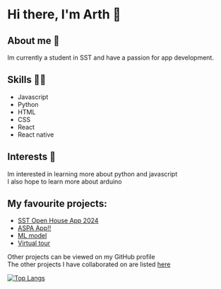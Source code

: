 # Hi there, I'm Arth 👋

## About me 🚀
Im currently a student in SST and have a passion for app development.

## Skills 🧑‍💻
- Javascript
- Python
- HTML
- CSS
- React
- React native

## Interests 🤔
Im interested in learning more about python and javascript<br>
I also hope to learn more about arduino 

## My favourite projects: 
- [SST Open House App 2024](https://github.com/sst-inc/openhouseapp2024)
- [ASPA App!!](https://github.com/arthaggarwal/aspa)
- [ML model](https://github.com/tedydevmac/S3T3CPPT)
- [Virtual tour](https://github.com/tedydevmac/virtualtour)

Other projects can be viewed on my GitHub profile<br>
The other projects I have collaborated on are listed [here](https://github.com/stars/arthaggarwal/lists/i-worked-on-this)

[![Top Langs](https://github-readme-stats.vercel.app/api/top-langs/?username=arthaggarwal)](https://github.com/anuraghazra/github-readme-stats)
